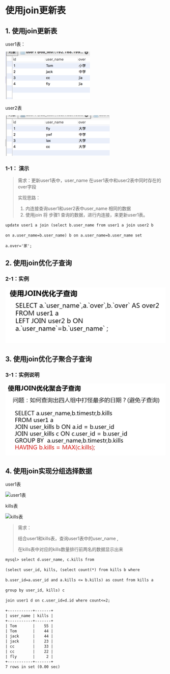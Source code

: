 # 使用join更新表
## 1. 使用join更新表
user1表：

![user1](../img/user1.png)   

user2表

![user2](../img/user2.png)

### 1-1： 演示

> 需求：更新user1表中，user_name 在user1表中和user2表中同时存在的over字段
>
> 实现思路：
>
> 1. 内连接查询user1和user2表中user_name 相同的数据
> 2. 使用join 将 步骤1 查询的数据，进行内连接，来更新user1表。

```
update user1 a join (select b.user_name from user1 a join user2 b  

on a.user_name=b.user_name) b on a.user_name=b.user_name set

a.over='家';

```

## 2. 使用join优化子查询

### 2-1：实例

![使用join优化子查询](../img/使用join优化子查询.png)



## 3. 使用join优化子聚合子查询

### 3-1：实例说明

![使用join优化子聚合子查询](../img/使用join优化子聚合子查询.png)

## 4. 使用join实现分组选择数据

user1表

![user1表](../img/user1表.png)

kills表

![kills表](../img/kills表.png)


> 需求：
>
> 结合user1和kills表，查询user1表中的user_name ,
>
> 在kills表中对应的kills数量排行前两名的数据显示出来


```
mysql> select d.user_name, c.kills from

(select user_id, kills, (select count(*) from kills b where

b.user_id=a.user_id and a.kills <= b.kills) as count from kills a  

group by user_id, kills) c

join user1 d on c.user_id=d.id where count<=2;

+-----------+-------+
| user_name | kills |
+-----------+-------+
| Tom       |    55 |
| Tom       |    44 |
| jack      |    44 |
| jack      |    23 |
| cc        |    33 |
| cc        |    22 |
| fly       |     2 |
+-----------+-------+
7 rows in set (0.00 sec)
```
